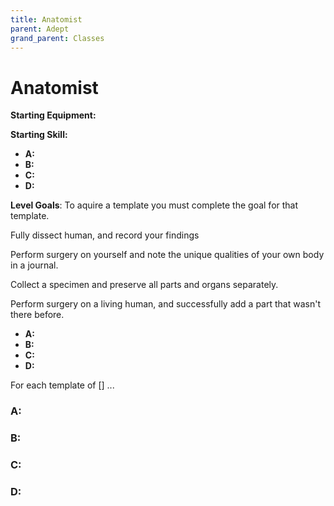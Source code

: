 ```yaml
---
title: Anatomist
parent: Adept
grand_parent: Classes
---
```


# Anatomist

**Starting Equipment:** 

**Starting Skill:** 

+ **A:** 
+ **B:** 
+ **C:** 
+ **D:** 

**Level Goals**: 
To aquire a template you must complete the goal for that template. 

Fully dissect human, and record your findings

Perform surgery on yourself and note the unique qualities of your own body in a
journal.

Collect a specimen and preserve all parts and organs separately. 

Perform surgery on a living human, and successfully add a part that wasn't
there before. 

+ **A:** 
+ **B:** 
+ **C:** 
+ **D:** 

For each template of [] ...


### A: 

### B: 

### C: 

### D: 

